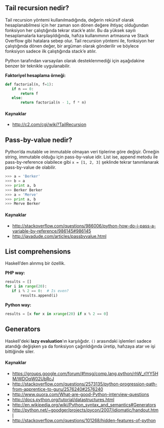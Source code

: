 ## Tail recursion nedir?

Tail recursion yöntemi kullanılmadığında, değerin rekürsif olarak hesaplanabilmesi için her zaman son dönen değere ihtiyaç olduğundan fonksiyon her çalıştığında tekrar stack’e atılır. Bu da yüksek sayılı hesaplamalarla karşılaşıldığında, hafıza kullanımının artmasına ve Stack Overflow gibi hatalara sebep olur. Tail recursion yöntemi ile, fonksiyon her çalıştığında dönen değer, bir argüman olarak gönderilir ve böylece fonksiyon sadece ilk çalıştığında stack’e atılır.

Python tarafından varsayılan olarak desteklenmediği için aşağıdakine benzer bir teknikle uygulanabilir.

**Faktoriyel hesaplama örneği:**

```python
def factorial(n, f=1):
   if n == 0:
       return f
   else:
       return factorial(n - 1, f * n)
```

#### Kaynaklar

* http://c2.com/cgi/wiki?TailRecursion

## Pass-by-value nedir?

Python’da mutable ve immutable olmayan veri tiplerine göre değişir. Örneğin string, immutable olduğu için pass-by-value idir. List ise, append metodu ile pass-by-reference olabilece gibi `x = [1, 2, 3]` şeklinde tekrar tanımlanarak pass-by-value de olabilir.

```python
>>> a = 'Berker'
>>> b = a
>>> print a, b
>>> Berker Berker
>>> a = 'Merve'
>>> print a, b
>>> Merve Berker
```

#### Kaynaklar

* http://stackoverflow.com/questions/986006/python-how-do-i-pass-a-variable-by-reference/986145#986145
* http://javadude.com/articles/passbyvalue.html

## List comprehensions

Haskell’den alınmış bir özellik.

**PHP way:**

```python
results = []
for i in range(20):
   if i % 2 == 0:  # Is even?
       results.append(i)
```

**Python way:**

```python
results = [x for x in xrange(20) if x % 2 == 0]
```

## Generators

Haskell'deki **lazy evaluation**'ın karşılığıdır. `()` arasındaki işlemleri sadece atandığı değişken ya da fonksiyon çağırıldığında üretip, hafızaya atar ve işi bittiğinde siler.

#### Kaynaklar

* https://groups.google.com/forum/#!msg/comp.lang.python/rhW_rIYY5HM/WDOqW02UbRcJ
* http://stackoverflow.com/questions/2573135/python-progression-path-from-apprentice-to-guru/2576240#2576240
* http://www.quora.com/What-are-good-Python-interview-questions
* http://docs.python.org/tutorial/datastructures.html
* http://en.wikipedia.org/wiki/Python_syntax_and_semantics#Generators
* http://python.net/~goodger/projects/pycon/2007/idiomatic/handout.html
* http://stackoverflow.com/questions/101268/hidden-features-of-python


